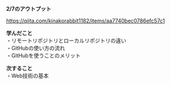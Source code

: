 **2/7のアウトプット**  

https://qiita.com/kinakorabbit1182/items/aa7740bec0786efc57c1

**学んだこと**  
・リモートリポジトリとローカルリポジトリの違い    
・GitHubの使い方の流れ  
・GitHubを使うことのメリット    


 **次すること**  
 ・Web技術の基本
